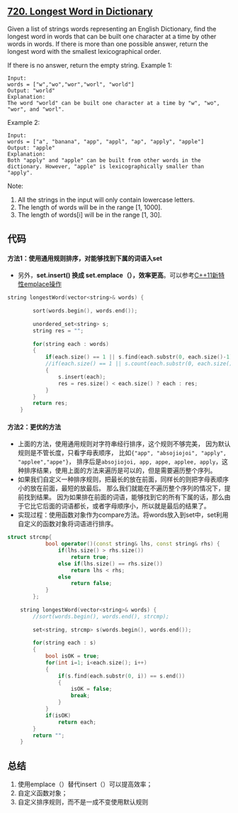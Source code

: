 ## [720. Longest Word in Dictionary](https://leetcode.com/problems/longest-word-in-dictionary/description/)
Given a list of strings words representing an English Dictionary, find the longest word in words that can be built one character at a time by other words in words. If there is more than one possible answer, return the longest word with the smallest lexicographical order.

If there is no answer, return the empty string.
Example 1:
```
Input: 
words = ["w","wo","wor","worl", "world"]
Output: "world"
Explanation: 
The word "world" can be built one character at a time by "w", "wo", "wor", and "worl".
```
Example 2:
```
Input: 
words = ["a", "banana", "app", "appl", "ap", "apply", "apple"]
Output: "apple"
Explanation: 
Both "apply" and "apple" can be built from other words in the dictionary. However, "apple" is lexicographically smaller than "apply".
```
Note:

1. All the strings in the input will only contain lowercase letters.
2. The length of words will be in the range [1, 1000].
3. The length of words[i] will be in the range [1, 30].

## 代码
#### 方法1：使用通用规则排序，对能够找到下属的词语入set
* 另外，**set.insert() 换成 set.emplace（），效率更高**。可以参考[C++11新特性emplace操作](http://blog.csdn.net/penghuicheng/article/details/51505625)
```C++
string longestWord(vector<string>& words) {
        
        sort(words.begin(), words.end());
        
        unordered_set<string> s;
        string res = "";
        
        for(string each : words)
        {
            if(each.size() == 1 || s.find(each.substr(0, each.size()-1)) != s.end())
            //if(each.size() == 1 || s.count(each.substr(0, each.size()-1)))
            {
                s.insert(each);
                res = res.size() < each.size() ? each : res;
            }
        }
        return res;      
    }
```

#### 方法2：更优的方法
* 上面的方法，使用通用规则对字符串经行排序，这个规则不够完美，
因为默认规则是不管长度，只看字母表顺序，
比如```{"app", "absojiojoi", "apply", "applee","appe"}```，
排序后是```absojiojoi, app, appe, applee, apply```，这种排序结果，使用上面的方法来遍历是可以的，但是需要遍历整个序列。
* 如果我们自定义一种排序规则，把最长的放在前面，同样长的则把字母表顺序小的放在前面，最短的放最后。
那么我们就能在不遍历整个序列的情况下，提前找到结果。
因为如果排在前面的词语，能够找到它的所有下属的话，那么由于它比它后面的词语都长，或者字母顺序小，所以就是最后的结果了。
* 实现过程：使用函数对象作为compare方法。将words放入到set中，set利用自定义的函数对象将词语进行排序。

```C++
struct strcmp{
            bool operator()(const string& lhs, const string& rhs) {
                if(lhs.size() > rhs.size())
                    return true;
                else if(lhs.size() == rhs.size())
                    return lhs < rhs;
                else
                    return false;
            }
        };
    
    string longestWord(vector<string>& words) {
        //sort(words.begin(), words.end(), strcmp);
        
        set<string, strcmp> s(words.begin(), words.end());
        
        for(string each : s)
        {
            bool isOK = true;
            for(int i=1; i<each.size(); i++)
            {
                if(s.find(each.substr(0, i)) == s.end())
                {
                    isOK = false;
                    break;
                }
            }            
            if(isOK)
                return each;
        }
        return "";
    }
```

## 总结
1. 使用emplace（）替代insert（）可以提高效率；
2. 自定义函数对象；
3. 自定义排序规则，而不是一成不变使用默认规则



